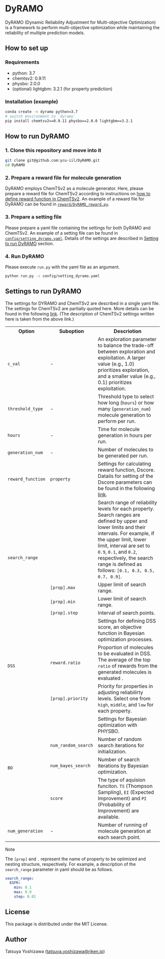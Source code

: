 # DyRAMO

DyRAMO (Dynamic Reliability Adjustment for Multi-objective Optimization) is a framework to perform multi-objective optimization while maintaining the reliability of multiple prediction models.

## How to set up

### Requirements

- python: 3.7
- chemtsv2: 0.9.11
- physbo: 2.0.0
- (optional) lightgbm: 3.2.1 (for property prediction)

### Installation (example)

```bash
conda create -n dyramo python=3.7
# switch environment to `dyramo`
pip install chemtsv2==0.9.11 physbo==2.0.0 lightgbm==3.2.1
```

## How to run DyRAMO

### 1. Clone this repository and move into it

```bash
git clone git@github.com:ycu-iil/DyRAMO.git
cd DyRAMO
```

### 2. Prepare a reward file for molecule generation

DyRAMO employs ChemTSv2 as a molecule generator.
Here, please prepare a reward file for ChemTSv2 according to instructions on [how to define reward function in ChemTSv2](https://github.com/molecule-generator-collection/ChemTSv2/blob/4980a850bc2411fcdebe2adaab87609c2d75972e/reward/README.md).
An example of a reward file for DyRAMO can be found in [`reward/DyRAMO_reward.py`](https://github.com/ycu-iil/DyRAMO/blob/main/reward/DyRAMO_reward.py).

### 3. Prepare a setting file

Please prepare a yaml file containing the settings for both DyRAMO and ChemTSv2.
An example of a setting file can be found in [`config/setting_dyramo.yaml`](https://github.com/ycu-iil/DyRAMO/blob/main/config/setting_dyramo.yaml).
Details of the settings are described in [Setting to run DyRAMO](#settings-to-run-dyramo) section.

### 4. Run DyRAMO

Please execute `run.py` with the yaml file as an argument.
```bash
python run.py -c config/setting_dyramo.yaml
```

## Settings to run DyRAMO

The settings for DYRAMO and ChemTSv2 are described in a single yaml file.
The settings for ChemTSv2 are partially quoted here.
More details can be found in the following [link](https://github.com/molecule-generator-collection/ChemTSv2/blob/4980a850bc2411fcdebe2adaab87609c2d75972e/README.md#support-optionfunction-pushpin).
(The description of ChemTSv2 settings written here is taken from the above link.)

<table>
    <tr>
        <th>Option</th>
        <th>Suboption</th>
        <th>Descriotion</th>
    </tr>
    <tr>
        <td rowspan="1"><code>c_val</code></td>
        <td>-</td>
        <td>An exploration parameter to balance the trade-off between exploration and exploitation. A larger value (e.g., 1.0) prioritizes exploration, and a smaller value (e.g., 0.1) prioritizes exploitation.</td>
    </tr>
    <tr>
        <td rowspan="1"><code>threshold_type</code></td>
        <td>-</td>
        <td>Threshold type to select how long (<code>hours</code>) or how many (<code>generation_num</code>) molecule generation to perform per run.</td>
    </tr>
    <tr>
        <td rowspan="1"><code>hours</code></td>
        <td>-</td>
        <td>Time for molecule generation in hours per run.</td>
    </tr>
    <tr>
        <td rowspan="1"><code>generation_num</code></td>
        <td>-</td>
        <td>Number of molecules to be generated per run.</td>
    </tr>
    <tr>
        <td rowspan="1"><code>reward_function</code></td>
        <td><code>property</code></td>
        <td>Settings for calculating reward function, Dscore. Datails for setting of the Dscore parameters can be found in the following <a href="https://github.com/molecule-generator-collection/ChemTSv2/blob/4980a850bc2411fcdebe2adaab87609c2d75972e/doc/multiobjective_optimization_using_dscore.md#how-to-adjust-dscore-paramaters" >link</a>.</td>
    </tr>
    <tr>
        <td rowspan="4"><code>search_range</code></td>
        <td></td>
        <td>Search range of reliability levels for each property. Search ranges are defined by upper and lower limits and their intervals. For example, if the upper limit, lower limit, interval  are set to <code>0.9</code>, <code>0.1</code>, and <code>0.2</code>, respectively, the search range is defined as follows: <code>[0.1, 0.3, 0.5, 0.7, 0.9]</code>.</td>
    </tr>
    <tr>
        <td><code>[prop].max</code></td>
        <td>Upper limit of search range.</td>
    </tr>
    <tr>
        <td><code>[prop].min</code></td>
        <td>Lower limit of search range.</td>
    </tr>
    <tr>
        <td><code>[prop].step</code></td>
        <td>Interval of search points.</td>
    </tr>
    <tr>
        <td rowspan="3"><code>DSS</code></td>
        <td></td>
        <td>Settings for defining DSS score, an objective function in Bayesian optimization processes.</td>
    </tr>
    <tr>
        <td><code>reward.ratio</code></td>
        <td>Proportion of molecules to be evaluated in DSS. The average of the top <code>ratio</code> of rewards from the generated molecules is evaluated .</td>
    </tr>
    <tr>
        <td><code>[prop].priority</code></td>
        <td>Priority for properties in adjusting reliabilirty levels. Select one from <code>high</code>, <code>middle</code>,  and <code>low</code> for each property.</td>
    </tr>
    <tr>
        <td rowspan="4"><code>BO</code></td>
        <td></td>
        <td>Settings for Bayesian optimization with PHYSBO.</td>
    </tr>
    <tr>
        <td><code>num_random_search</code></td>
        <td>Number of random search iterations for initialization.</td>
    </tr>
    <tr>
        <td><code>num_bayes_search</code></td>
        <td>Number of search iterations by Bayesian optimization.</td>
    </tr>
    <tr>
        <td><code>score</code></td>
        <td>The type of aquision funciton. <code>TS</code> (Thompson Sampling), <code>EI</code> (Expected Improvement) and <code>PI</code> (Probability of Improvement) are available.</td>
    </tr>
    <tr>
        <td rowspan="1"><code>num_generation</code></td>
        <td>-</td>
        <td>Number of running of molecule generation at each search point.</td>
    </tr>
</table>

> [!NOTE]
> The `[prop]` and `.` represent the name of property to be optimized and nesting structure, respectively.
> For example, a description of the `search_range` parameter in yaml should be as follows.
> ```yaml
> search_range:
>   EGFR:
>     min: 0.1
>     max: 0.9
>     step: 0.01
>  ```


## License

This package is distributed under the MIT License.

## Author

Tatsuya Yoshizawa (tatsuya.yoshizawa@riken.jp)
